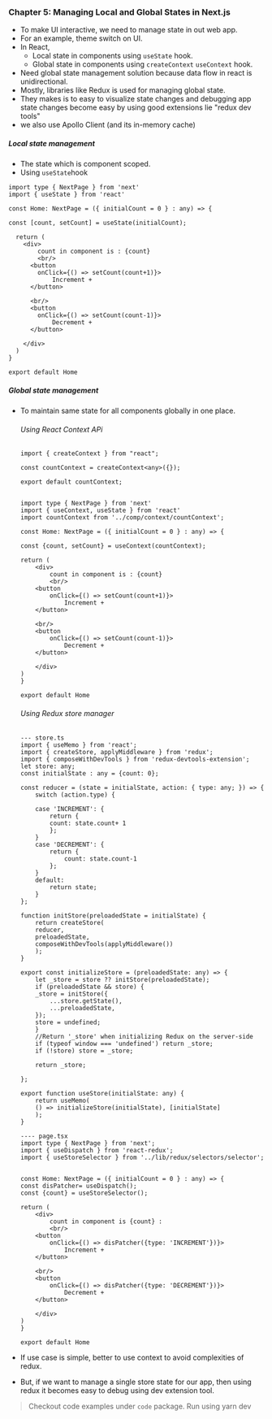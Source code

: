 ### Chapter 5: Managing Local and Global States in Next.js

- To make UI interactive, we need to manage state in out web app.
- For an example, theme switch on UI.
- In React, 
    - Local state in components using ``useState`` hook.
    - Global state in components using ``createContext`` ``useContext`` hook.
- Need global state management solution because data flow in react is unidirectional.
- Mostly, libraries like Redux is used for managing global state. 
- They makes is to easy to visualize state changes and debugging app state changes become easy by using good extensions lie "redux dev tools"
- we also use Apollo Client (and its in-memory cache)

##### Local state management

- The state which is component scoped.
- Using ``useState``hook

```
import type { NextPage } from 'next'
import { useState } from 'react'

const Home: NextPage = ({ initialCount = 0 } : any) => {

const [count, setCount] = useState(initialCount);

  return (
    <div>
        count in component is : {count}
        <br/>
      <button
        onClick={() => setCount(count+1)}>
            Increment +
      </button>

      <br/>
      <button
        onClick={() => setCount(count-1)}>
            Decrement +
      </button>

    </div>
  )
}

export default Home
```

##### Global state management

- To maintain same state for all components globally in one place.

    ###### Using React Context APi

    ```
    import { createContext } from "react";

    const countContext = createContext<any>({});

    export default countContext;


    import type { NextPage } from 'next'
    import { useContext, useState } from 'react'
    import countContext from '../comp/context/countContext';

    const Home: NextPage = ({ initialCount = 0 } : any) => {

    const {count, setCount} = useContext(countContext);

    return (
        <div>
            count in component is : {count}
            <br/>
        <button
            onClick={() => setCount(count+1)}>
                Increment +
        </button>

        <br/>
        <button
            onClick={() => setCount(count-1)}>
                Decrement +
        </button>

        </div>
    )
    }

    export default Home

    ```

    ###### Using Redux store manager

    ```
    --- store.ts
    import { useMemo } from 'react';
    import { createStore, applyMiddleware } from 'redux';
    import { composeWithDevTools } from 'redux-devtools-extension';
    let store: any;
    const initialState : any = {count: 0};

    const reducer = (state = initialState, action: { type: any; }) => {
        switch (action.type) {

        case 'INCREMENT': {
            return {
            count: state.count+ 1
            };
        }
        case 'DECREMENT': {
            return {
                count: state.count-1
            };
        }
        default:
            return state;
        }
    };

    function initStore(preloadedState = initialState) {
        return createStore(
        reducer,
        preloadedState,
        composeWithDevTools(applyMiddleware())
        );
    }

    export const initializeStore = (preloadedState: any) => {
        let _store = store ?? initStore(preloadedState);
        if (preloadedState && store) {
        _store = initStore({
            ...store.getState(),
            ...preloadedState,
        });
        store = undefined;  
        }
        //Return '_store' when initializing Redux on the server-side
        if (typeof window === 'undefined') return _store;
        if (!store) store = _store;
    
        return _store;
    
    };

    export function useStore(initialState: any) {
        return useMemo(
        () => initializeStore(initialState), [initialState]
        );  
    }

    ---- page.tsx
    import type { NextPage } from 'next';
    import { useDispatch } from 'react-redux';
    import { useStoreSelector } from '../lib/redux/selectors/selector';


    const Home: NextPage = ({ initialCount = 0 } : any) => {
    const disPatcher= useDispatch();
    const {count} = useStoreSelector();

    return (
        <div>
            count in component is {count} :
            <br/>
        <button
            onClick={() => disPatcher({type: 'INCREMENT'})}>
                Increment +
        </button>

        <br/>
        <button
            onClick={() => disPatcher({type: 'DECREMENT'})}>
                Decrement +
        </button>

        </div>
    )
    }

    export default Home

    ```
- If use case is simple, better to use context to avoid complexities of redux.
- But, if we want to manage a single store state for our app, then using redux it becomes easy to debug using dev extension tool.

> Checkout code examples under ``code`` package.
Run using yarn dev